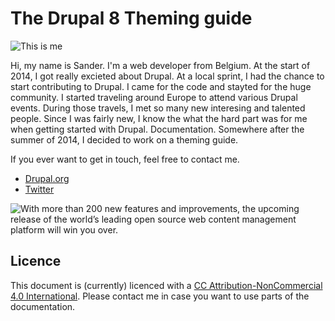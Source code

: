 # The Drupal 8 Theming guide

![This is me](https://raw.githubusercontent.com/sqndr/d8-theming-guide/master/img/me.png)

Hi, my name is Sander. I'm a web developer from Belgium. At the start of 2014, I got really excieted about Drupal. At a local sprint, I had the chance to start contributing to Drupal. I came for the code and stayted for the huge community. I started traveling around Europe to attend various Drupal events. During those travels, I met so many new interesing and talented people. Since I was fairly new, I know the what the hard part was for me when getting started with Drupal. Documentation. Somewhere after the summer of 2014, I decided to work on a theming guide.

If you ever want to get in touch, feel free to contact me.

- [Drupal.org](https://www.drupal.org/u/sqndr)
- [Twitter](http://twitter.com/sqndr)

![With more than 200 new features and improvements, the upcoming release of the world’s leading open source web content management platform will win you over.](https://www.drupal.org/sites/all/modules/drupalorg/drupalorg/images/d8.svg)

## Licence

This document is (currently) licenced with a [CC Attribution-NonCommercial 4.0 International](http://creativecommons.org/licenses/by-nc/4.0/). Please contact me in case you want to use parts of the documentation.
